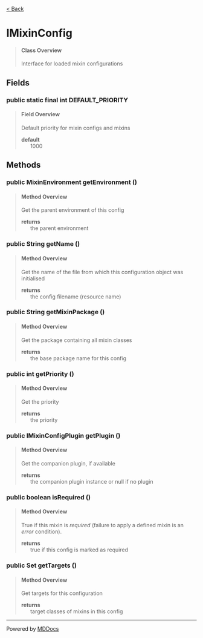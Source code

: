 [< Back](../README.md)
# IMixinConfig #
>#### Class Overview ####
>Interface for loaded mixin configurations
## Fields ##
### public static final int DEFAULT_PRIORITY ###
>#### Field Overview ####
>Default priority for mixin configs and mixins
>
>**default**<br />
>&nbsp;&nbsp;&nbsp;&nbsp;&nbsp;&nbsp;1000
>
## Methods ##
### public MixinEnvironment getEnvironment () ###
>#### Method Overview ####
>Get the parent environment of this config
>
>**returns**<br />
>&nbsp;&nbsp;&nbsp;&nbsp;&nbsp;&nbsp;the parent environment
>
### public String getName () ###
>#### Method Overview ####
>Get the name of the file from which this configuration object was
 initialised
>
>**returns**<br />
>&nbsp;&nbsp;&nbsp;&nbsp;&nbsp;&nbsp;the config filename (resource name)
>
### public String getMixinPackage () ###
>#### Method Overview ####
>Get the package containing all mixin classes
>
>**returns**<br />
>&nbsp;&nbsp;&nbsp;&nbsp;&nbsp;&nbsp;the base package name for this config
>
### public int getPriority () ###
>#### Method Overview ####
>Get the priority
>
>**returns**<br />
>&nbsp;&nbsp;&nbsp;&nbsp;&nbsp;&nbsp;the priority
>
### public IMixinConfigPlugin getPlugin () ###
>#### Method Overview ####
>Get the companion plugin, if available
>
>**returns**<br />
>&nbsp;&nbsp;&nbsp;&nbsp;&nbsp;&nbsp;the companion plugin instance or null if no plugin
>
### public boolean isRequired () ###
>#### Method Overview ####
>True if this mixin is <em>required</em> (failure to apply a defined mixin
 is an <em>error</em> condition).
>
>**returns**<br />
>&nbsp;&nbsp;&nbsp;&nbsp;&nbsp;&nbsp;true if this config is marked as required
>
### public Set getTargets () ###
>#### Method Overview ####
>Get targets for this configuration
>
>**returns**<br />
>&nbsp;&nbsp;&nbsp;&nbsp;&nbsp;&nbsp;target classes of mixins in this config
>

---
Powered by [MDDocs](https://github.com/VRCube/MDDocs)